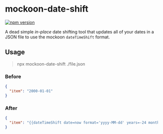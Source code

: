 # mockoon-date-shift
[![npm version](https://badge.fury.io/js/mockoon-date-shift.svg)](https://badge.fury.io/js/mockoon-date-shift)

A dead simple *in-place* date shifting tool that updates all of your dates in a JSON file to use the 
mockoon `dateTimeShift` format.

## Usage
> npx mockoon-date-shift ./file.json

### Before
```json
{
  "item": "2000-01-01"
}
```

### After
```json
{
  "item": "{{dateTimeShift date=now format='yyyy-MM-dd' years=-24 months=-3 days=-16 hours=0 minutes=0 seconds=0}}"
}
```

